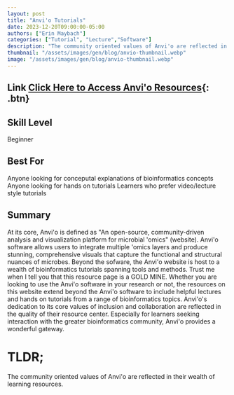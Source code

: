 ```yaml
---
layout: post
title: "Anvi'o Tutorials"
date: 2023-12-20T09:00:00-05:00
authors: ["Erin Maybach"]
categories: ["Tutorial", "Lecture","Software"]
description: "The community oriented values of Anvi'o are reflected in their wealth of learning resources."
thumbnail: "/assets/images/gen/blog/anvio-thumbnail.webp"
image: "/assets/images/gen/blog/anvio-thumbnail.webp"
---
```


## Link [Click Here to Access Anvi'o Resources](https://anvio.org/learn/){: .btn}

## Skill Level

Beginner

## Best For

Anyone looking for conceputal explanations of bioinformatics concepts
Anyone looking for hands on tutorials 
Learners who prefer video/lecture style tutorials 

## Summary ##

At its core, Anvi'o is defined as "An open-source, community-driven analysis and visualization platform for microbial 'omics" (website). Anvi'o software allows users to integrate multiple 'omics layers and produce stunning, comprehensive visuals that capture the functional and structural nuances of microbes. Beyond the sofware, the Anvi'o website is host to a wealth of bioinformatics tutorials spanning tools and methods. Trust me when I tell you that this resource page is a GOLD MINE. Whether you are looking to use the Anvi'o software in your research or not, the resources on this website extend beyond the Anvi'o software to include helpful lectures and hands on tutorials from a range of bioinformatics topics. Anvi'o's dedication to its core values of inclusion and collaboration are reflected in the quality of their resource center. Especially for learners seeking interaction with the greater bioinformatics community, Anvi'o provides a wonderful gateway.    
# TLDR;

The community oriented values of Anvi'o are reflected in their wealth of learning resources.
